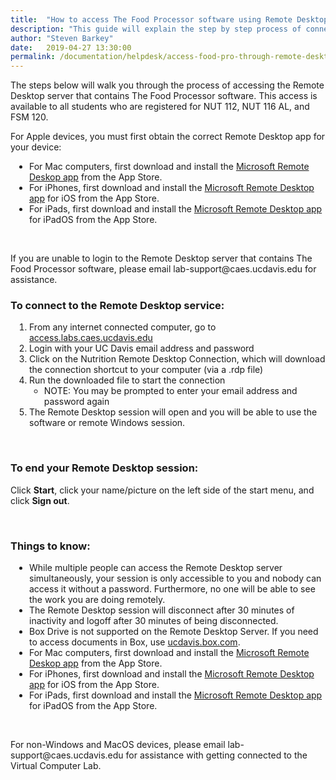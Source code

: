 ```yaml
---
title:  "How to access The Food Processor software using Remote Desktop"
description: "This guide will explain the step by step process of connecting to the Remote Desktop server to access The Food Processor software."
author: "Steven Barkey"
date:   2019-04-27 13:30:00
permalink: /documentation/helpdesk/access-food-pro-through-remote-desktop
---
```


<p><span class="discreet">The steps below will walk you through the process of accessing the Remote Desktop server that contains The Food Processor software.  This access is available to all students who are registered for NUT 112, NUT 116 AL, and FSM 120. </span></p>

<p>For Apple devices, you must first obtain the correct Remote Desktop app for your device:</p>
<ul style="PADDING-LEFT: 30px">
        <li>For Mac computers, first download and install the <a class="external-link" href="https://apps.apple.com/us/app/microsoft-remote-desktop-10/id1295203466" target="_blank">Microsoft Remote Deskop app</a> from the App Store.</li>
    <li>For iPhones, first download and install the <a class="external-link" href="https://apps.apple.com/app/microsoft-remote-desktop/id714464092#?platform=iphone" target="_blank">Microsoft Remote Desktop app</a> for iOS from the App Store.</li>
    <li>For iPads, first download and install the <a class="external-link" href="https://apps.apple.com/app/microsoft-remote-desktop/id714464092#?platform=ipad" target="_blank">Microsoft Remote Desktop app</a> for iPadOS from the App Store.</li>
</ul>
<br />

<p><span class="discreet">If you are unable to login to the Remote Desktop server that contains The Food Processor software, please email lab-support@caes.ucdavis.edu for assistance.</span></p>

<h3>To connect to the Remote Desktop service: </h3>
<ol style="PADDING-LEFT: 30px">
   <li>From any internet connected computer, go to <a href="http://access.labs.caes.ucdavis.edu" target="_blank">access.labs.caes.ucdavis.edu</a></li>
   <li>Login with your UC Davis email address and password</li>
   <li>Click on the Nutrition Remote Desktop Connection, which will download the connection shortcut to your computer (via a .rdp file)</li>
   <li>Run the downloaded file to start the connection
       <ul>
           <li>NOTE: You may be prompted to enter your email address and password again</li>
       </ul>
   </li>
   <li>The Remote Desktop session will open and you will be able to use the software or remote Windows session.</li>
</ol>
<br />
<h3>To end your Remote Desktop session:</h3>
<p>Click <b>Start</b>, click your name/picture on the left side of the start menu, and click <b>Sign out</b>.</p>
<br />
<h3>Things to know:</h3>
<ul style="PADDING-LEFT: 30px">
    <li>While multiple people can access the Remote Desktop server simultaneously, your session is only accessible to you and nobody can access it without a password. Furthermore, no one will be able to see the work you are doing remotely.</li>
    <li>The Remote Desktop session will disconnect after 30 minutes of inactivity and logoff after 30 minutes of being disconnected.</li>
    <li>Box Drive is not supported on the Remote Desktop Server.  If you need to access documents in Box, use <a class="external-link" href="https://ucdavis.box.com" target="_blank">ucdavis.box.com</a>.</li>
    <li>For Mac computers, first download and install the <a class="external-link" href="https://apps.apple.com/us/app/microsoft-remote-desktop-10/id1295203466" target="_blank">Microsoft Remote Deskop app</a> from the App Store.</li>
    <li>For iPhones, first download and install the <a class="external-link" href="https://apps.apple.com/app/microsoft-remote-desktop/id714464092#?platform=iphone" target="_blank">Microsoft Remote Desktop app</a> for iOS from the App Store.</li>
    <li>For iPads, first download and install the <a class="external-link" href="https://apps.apple.com/app/microsoft-remote-desktop/id714464092#?platform=ipad" target="_blank">Microsoft Remote Desktop app</a> for iPadOS from the App Store.</li>
</ul>
<br />
<p><span class="discreet">For non-Windows and MacOS devices, please email lab-support@caes.ucdavis.edu for assistance with getting connected to the Virtual Computer Lab.</span></p>
